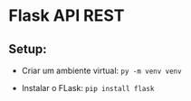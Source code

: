 # Flask API REST

## Setup:
- Criar um ambiente virtual:
```py -m venv venv```

- Instalar o FLask:
```pip install flask```
